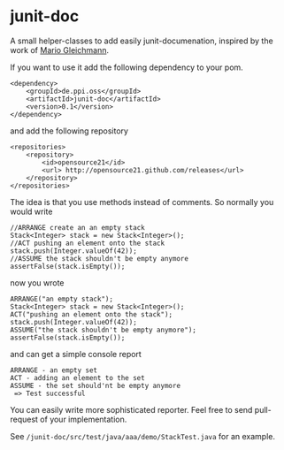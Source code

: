 # junit-doc

A small helper-classes to add easily junit-documenation, inspired by the work
of [Mario Gleichmann](https://github.com/mariogleichmann/JUnitExtensions).

If you want to use it add the following dependency to your pom.

    <dependency>
        <groupId>de.ppi.oss</groupId>
        <artifactId>junit-doc</artifactId>
        <version>0.1</version>
    </dependency>

and add the following repository

    <repositories>
        <repository>
            <id>opensource21</id>
            <url> http://opensource21.github.com/releases</url>
        </repository>
    </repositories>

The idea is that you use methods instead of comments. So normally you would write

    //ARRANGE create an an empty stack
    Stack<Integer> stack = new Stack<Integer>();
    //ACT pushing an element onto the stack
    stack.push(Integer.valueOf(42));
    //ASSUME the stack shouldn't be empty anymore
    assertFalse(stack.isEmpty());
now you wrote

    ARRANGE("an empty stack");
    Stack<Integer> stack = new Stack<Integer>();
    ACT("pushing an element onto the stack");
    stack.push(Integer.valueOf(42));
    ASSUME("the stack shouldn't be empty anymore");
    assertFalse(stack.isEmpty());

and can get a simple console report

    ARRANGE - an empty set
    ACT - adding an element to the set
    ASSUME - the set should'nt be empty anymore
     => Test successful

You can easily write more sophisticated reporter. Feel free to send pull-request
of your implementation.

See `/junit-doc/src/test/java/aaa/demo/StackTest.java` for an example.
